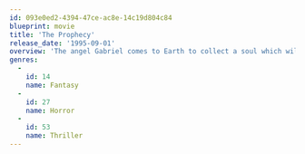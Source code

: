 ```yaml
---
id: 093e0ed2-4394-47ce-ac8e-14c19d804c84
blueprint: movie
title: 'The Prophecy'
release_date: '1995-09-01'
overview: 'The angel Gabriel comes to Earth to collect a soul which will end the stalemated war in Heaven, and only a former priest and a little girl can stop him.'
genres:
  -
    id: 14
    name: Fantasy
  -
    id: 27
    name: Horror
  -
    id: 53
    name: Thriller
---
```

